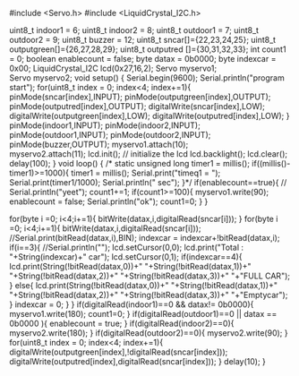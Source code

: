 #include <Servo.h>
#include <LiquidCrystal_I2C.h>

uint8_t indoor1 = 6;
uint8_t indoor2 = 8;
uint8_t outdoor1 = 7;
uint8_t outdoor2 = 9;
uint8_t buzzer   = 12;
uint8_t sncar[]={22,23,24,25};
uint8_t outputgreen[]={26,27,28,29};
uint8_t outputred  []={30,31,32,33};
int count1 = 0;
boolean enablecount = false;
byte datax = 0b0000;
byte indexcar = 0x00;
LiquidCrystal_I2C lcd(0x27,16,2);
Servo myservo1;  
Servo myservo2; 
void setup() {
  Serial.begin(9600);
  Serial.println("program start");
 for(uint8_t index =  0; index<4; index+=1){
  pinMode(sncar[index],INPUT);
  pinMode(outputgreen[index],OUTPUT);
  pinMode(outputred[index],OUTPUT);
  digitalWrite(sncar[index],LOW);
  digitalWrite(outputgreen[index],LOW);
  digitalWrite(outputred[index],LOW);
 }
  pinMode(indoor1,INPUT);
  pinMode(indoor2,INPUT);
  pinMode(outdoor1,INPUT);
  pinMode(outdoor2,INPUT);
  pinMode(buzzer,OUTPUT);
  myservo1.attach(10);  
  myservo2.attach(11); 
  lcd.init();                      // initialize the lcd
  lcd.backlight();
  lcd.clear();
  delay(100);
}
void loop() {
 /* static unsigned long timer1 = millis();
  if((millis()-timer1)>=1000){
    timer1 = millis();
    Serial.print("timeq1 = ");
    Serial.print(timer1/1000);
    Serial.println(" sec");
  }*/
  if(enablecount==true){
   // Serial.println("yeet");
     count1+=1; 
     if(count1>=100){
       myservo1.write(90);
       enablecount = false;
       Serial.println("ok");
       count1=0;
     }
  }

  for(byte i =0; i<4;i+=1){
    bitWrite(datax,i,digitalRead(sncar[i])); 
}
  for(byte i =0; i<4;i+=1){
    bitWrite(datax,i,digitalRead(sncar[i])); 
      //Serial.print(bitRead(datax,i),BIN);
       indexcar = indexcar+!bitRead(datax,i);
      if(i==3){
        //Serial.println("");
       lcd.setCursor(0,0);
       lcd.print("Total : "+String(indexcar)+" car");
       lcd.setCursor(0,1);
       if(indexcar==4){
       lcd.print(String(!bitRead(datax,0))+" "+String(!bitRead(datax,1))+" "+String(!bitRead(datax,2))+" "+String(!bitRead(datax,3))+" "+"FULL CAR");
       }
       else{
       lcd.print(String(!bitRead(datax,0))+" "+String(!bitRead(datax,1))+" "+String(!bitRead(datax,2))+" "+String(!bitRead(datax,3))+" "+"Emptycar"); 
       }
        indexcar = 0;
      }
}
  if(digitalRead(indoor1)==0 && datax!= 0b0000){
  myservo1.write(180);
  count1=0;
  }
  if(digitalRead(outdoor1)==0 || datax == 0b0000 ){
  enablecount = true;
  }
  if(digitalRead(indoor2)==0){
  myservo2.write(180);
  }
  if(digitalRead(outdoor2)==0){
  myservo2.write(90);
   }
   for(uint8_t index =  0; index<4; index+=1){
  digitalWrite(outputgreen[index],!digitalRead(sncar[index]));
  digitalWrite(outputred[index],digitalRead(sncar[index]));
 }
   delay(10);
}
